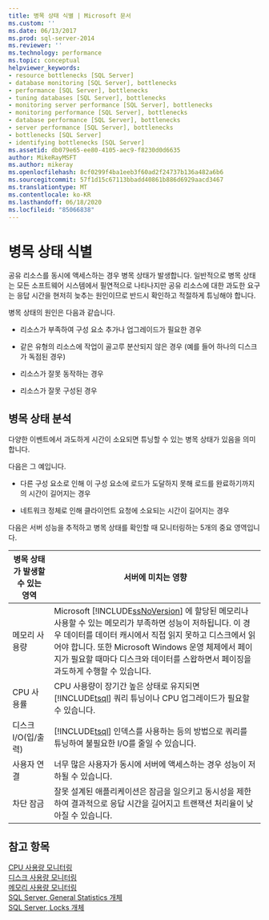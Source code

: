 ```yaml
---
title: 병목 상태 식별 | Microsoft 문서
ms.custom: ''
ms.date: 06/13/2017
ms.prod: sql-server-2014
ms.reviewer: ''
ms.technology: performance
ms.topic: conceptual
helpviewer_keywords:
- resource bottlenecks [SQL Server]
- database monitoring [SQL Server], bottlenecks
- performance [SQL Server], bottlenecks
- tuning databases [SQL Server], bottlenecks
- monitoring server performance [SQL Server], bottlenecks
- monitoring performance [SQL Server], bottlenecks
- database performance [SQL Server], bottlenecks
- server performance [SQL Server], bottlenecks
- bottlenecks [SQL Server]
- identifying bottlenecks [SQL Server]
ms.assetid: db079e65-ee80-4105-aec9-f8230d0d6635
author: MikeRayMSFT
ms.author: mikeray
ms.openlocfilehash: 8cf0299f4ba1eeb3f60ad2f24737b136a482a6b6
ms.sourcegitcommit: 57f1d15c67113bbadd40861b886d6929aacd3467
ms.translationtype: MT
ms.contentlocale: ko-KR
ms.lasthandoff: 06/18/2020
ms.locfileid: "85066838"
---
```

# <a name="identify-bottlenecks"></a>병목 상태 식별
  공유 리소스를 동시에 액세스하는 경우 병목 상태가 발생합니다. 일반적으로 병목 상태는 모든 소프트웨어 시스템에서 필연적으로 나타나지만 공유 리소스에 대한 과도한 요구는 응답 시간을 현저히 늦추는 원인이므로 반드시 확인하고 적절하게 튜닝해야 합니다.  
  
 병목 상태의 원인은 다음과 같습니다.  
  
-   리소스가 부족하여 구성 요소 추가나 업그레이드가 필요한 경우  
  
-   같은 유형의 리소스에 작업이 골고루 분산되지 않은 경우 (예를 들어 하나의 디스크가 독점된 경우)  
  
-   리소스가 잘못 동작하는 경우  
  
-   리소스가 잘못 구성된 경우  
  
## <a name="analyzing-bottlenecks"></a>병목 상태 분석  
 다양한 이벤트에서 과도하게 시간이 소요되면 튜닝할 수 있는 병목 상태가 있음을 의미합니다.  
  
 다음은 그 예입니다.  
  
-   다른 구성 요소로 인해 이 구성 요소에 로드가 도달하지 못해 로드를 완료하기까지의 시간이 길어지는 경우  
  
-   네트워크 정체로 인해 클라이언트 요청에 소요되는 시간이 길어지는 경우  
  
 다음은 서버 성능을 추적하고 병목 상태를 확인할 때 모니터링하는 5개의 중요 영역입니다.  
  
|병목 상태가 발생할 수 있는 영역|서버에 미치는 영향|  
|------------------------------|---------------------------|  
|메모리 사용량|Microsoft [!INCLUDE[ssNoVersion](../../includes/ssnoversion-md.md)] 에 할당된 메모리나 사용할 수 있는 메모리가 부족하면 성능이 저하됩니다. 이 경우 데이터를 데이터 캐시에서 직접 읽지 못하고 디스크에서 읽어야 합니다. 또한 Microsoft Windows 운영 체제에서 페이지가 필요할 때마다 디스크와 데이터를 스왑하면서 페이징을 과도하게 수행할 수 있습니다.|  
|CPU 사용률|CPU 사용량이 장기간 높은 상태로 유지되면 [!INCLUDE[tsql](../../includes/tsql-md.md)] 쿼리 튜닝이나 CPU 업그레이드가 필요할 수 있습니다.|  
|디스크 I/O(입/출력)|[!INCLUDE[tsql](../../includes/tsql-md.md)] 인덱스를 사용하는 등의 방법으로 쿼리를 튜닝하여 불필요한 I/O를 줄일 수 있습니다.|  
|사용자 연결|너무 많은 사용자가 동시에 서버에 액세스하는 경우 성능이 저하될 수 있습니다.|  
|차단 잠금|잘못 설계된 애플리케이션은 잠금을 일으키고 동시성을 제한하여 결과적으로 응답 시간을 길어지고 트랜잭션 처리율이 낮아질 수 있습니다.|  
  
## <a name="see-also"></a>참고 항목  
 [CPU 사용량 모니터링](../performance-monitor/monitor-cpu-usage.md)   
 [디스크 사용량 모니터링](../performance-monitor/monitor-disk-usage.md)   
 [메모리 사용량 모니터링](../performance-monitor/monitor-memory-usage.md)   
 [SQL Server, General Statistics 개체](../performance-monitor/sql-server-general-statistics-object.md)   
 [SQL Server, Locks 개체](../performance-monitor/sql-server-locks-object.md)  
  
  

